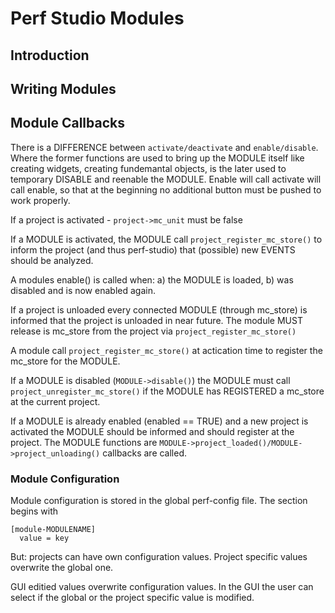 # Perf Studio Modules

## Introduction

## Writing Modules


## Module Callbacks

There is a DIFFERENCE between `activate/deactivate` and `enable/disable`. Where
the former functions are used to bring up the MODULE itself like creating
widgets, creating fundemantal objects, is the later used to temporary DISABLE
and reenable the MODULE. Enable will call activate will call enable, so that at
the beginning no additional button must be pushed to work properly.

If a project is activated - `project->mc_unit` must be false

If a MODULE is activated, the MODULE call `project_register_mc_store()` to
inform the project (and thus perf-studio) that (possible) new EVENTS should be
analyzed.

A modules enable() is called when: a) the MODULE is loaded, b) was disabled and
is now enabled again.

If a project is unloaded every connected MODULE (through mc_store) is informed
that the project is unloaded in near future. The module MUST release is
mc_store from the project via `project_register_mc_store()`

A module call `project_register_mc_store()` at actication time to register the
mc_store for the MODULE.

If a MODULE is disabled (`MODULE->disable()`) the MODULE must call
`project_unregister_mc_store()` if the MODULE has REGISTERED a mc_store at the
current project.

If a MODULE is already enabled (enabled == TRUE) and a new project is activated
the MODULE should be informed and should register at the project. The MODULE
functions are `MODULE->project_loaded()/MODULE->project_unloading()` callbacks
are called.


### Module Configuration

Module configuration is stored in the global perf-config file. The section begins
with

```
[module-MODULENAME]
  value = key
```

But: projects can have own configuration values. Project specific values
overwrite the global one.

GUI editied values overwrite configuration values. In the GUI the user can
select if the global or the project specific value is modified.

